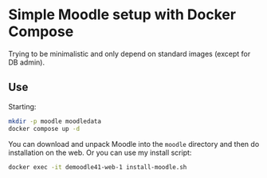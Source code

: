 # Simple Moodle setup with Docker Compose

Trying to be minimalistic and only depend on standard images (except for DB admin).

## Use

Starting:

```sh
mkdir -p moodle moodledata
docker compose up -d
```

You can download and unpack Moodle into the `moodle` directory and then do installation on the web.
Or you can use my install script:

```sh
docker exec -it demoodle41-web-1 install-moodle.sh
```
